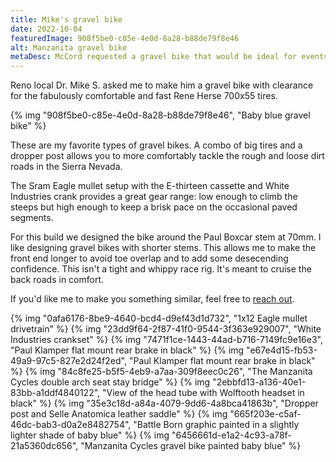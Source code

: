 ```yaml
---
title: Mike's gravel bike
date: 2022-10-04
featuredImage: 908f5be0-c85e-4e0d-8a28-b88de79f8e46
alt: Manzanita gravel bike
metaDesc: McCord requested a gravel bike that would be ideal for events like the Lost and Found Gravel Grinder.
---
```


Reno local Dr. Mike S. asked me to make him a gravel bike with clearance for the fabulously comfortable and fast Rene Herse 700x55 tires.

{% img "908f5be0-c85e-4e0d-8a28-b88de79f8e46", "Baby blue gravel bike" %}

These are my favorite types of gravel bikes. A combo of big tires and a dropper post allows you to more comfortably tackle the rough and loose dirt roads in the Sierra Nevada. 

The Sram Eagle mullet setup with the E-thirteen cassette and White Industries crank provides a great gear range: low enough to climb the steeps but high enough to keep a brisk pace on the occasional paved segments.

For this build we designed the bike around the Paul Boxcar stem at 70mm. I like designing gravel bikes with shorter stems. This allows me to make the front end longer to avoid toe overlap and to add some desecending confidence. This isn't a tight and whippy race rig. It's meant to cruise the back roads in comfort.

If you'd like me to make you something similar, feel free to [reach out](https://manzanitacycles.com/contact).

{% img "0afa6176-8be9-4640-bcd4-d9ef43d1d732", "1x12 Eagle mullet drivetrain" %}
{% img "23dd9f64-2f87-41f0-9544-3f363e929007", "White Industries crankset" %}
{% img "7471f1ce-1443-44ad-b716-7149fc9e16e3", "Paul Klamper flat mount rear brake in black" %}
{% img "e67e4d15-fb53-49a9-97c5-827e2d24f2ed", "Paul Klamper flat mount rear brake in black" %}
{% img "84c8fe25-b5f5-4eb9-a7aa-309f8eec0c26", "The Manzanita Cycles double arch seat stay bridge" %}
{% img "2ebbfd13-a136-40e1-83bb-a1ddf4840122", "View of the head tube with Wolftooth headset in black" %}
{% img "35e3c18d-a84a-4079-9dd6-4a8bca41863b", "Dropper post and Selle Anatomica leather saddle" %}
{% img "665f203e-c5af-46dc-bab3-d0a2e8482754", "Battle Born graphic painted in a slightly lighter shade of baby blue" %}
{% img "6456661d-e1a2-4c93-a78f-21a5360dc656", "Manzanita Cycles gravel bike painted baby blue" %}